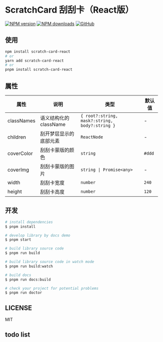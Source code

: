 # ScratchCard 刮刮卡（React版）

[![NPM version](https://img.shields.io/npm/v/scratch-card-react.svg?style=flat)](https://npmjs.org/package/scratch-card-react)
[![NPM downloads](http://img.shields.io/npm/dm/scratch-card-react.svg?style=flat)](https://npmjs.org/package/scratch-card-react)
[![GitHub](https://img.shields.io/github/license/1587315093/scratch-card)](https://github.com/1587315093/scratch-card)

## 使用

```bash
npm install scratch-card-react
# or
yarn add scratch-card-react
# or
pnpm install scratch-card-react
```

## 属性

| 属性       | 说明                   | 类型        | 默认值 |
| ---------- | ---------------------- | ----------- | ------ |
| classNames | 语义结构化的 className | `{ root?:string, mask?:string, body?:string }` | -      |
| children   | 刮开梦层显示的底部元素 | `ReactNode` | -      |
| coverColor | 刮刮卡蒙版的颜色       | `string`    | `#ddd` |
| coverImg   | 刮刮卡蒙版的图片       | `string \| Promise<any>`    | -      |
| width      | 刮刮卡宽度             | `number`    | `240`  |
| height     | 刮刮卡高度             | `number`    | `120`  |

## 开发

```bash
# install dependencies
$ pnpm install

# develop library by docs demo
$ pnpm start

# build library source code
$ pnpm run build

# build library source code in watch mode
$ pnpm run build:watch

# build docs
$ pnpm run docs:build

# check your project for potential problems
$ pnpm run doctor
```

## LICENSE

MIT


## todo list


